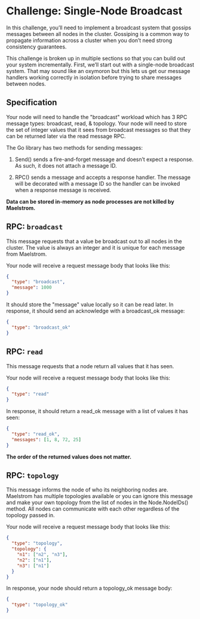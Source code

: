# Challenge: Single-Node Broadcast
In this challenge, you’ll need to implement a broadcast system that gossips messages between all nodes in the cluster. Gossiping is a common way to propagate information across a cluster when you don’t need strong consistency guarantees.

This challenge is broken up in multiple sections so that you can build out your system incrementally. First, we’ll start out with a single-node broadcast system. That may sound like an oxymoron but this lets us get our message handlers working correctly in isolation before trying to share messages between nodes.

## Specification
Your node will need to handle the "broadcast" workload which has 3 RPC message types: broadcast, read, & topology. Your node will need to store the set of integer values that it sees from broadcast messages so that they can be returned later via the read message RPC.

The Go library has two methods for sending messages:

1. Send() sends a fire-and-forget message and doesn’t expect a response. As such, it does not attach a message ID.

2. RPC() sends a message and accepts a response handler. The message will be decorated with a message ID so the handler can be invoked when a response message is received.

**Data can be stored in-memory as node processes are not killed by Maelstrom.**

## RPC: `broadcast`

This message requests that a value be broadcast out to all nodes in the cluster. The value is always an integer and it is unique for each message from Maelstrom.

Your node will receive a request message body that looks like this:

```json
{
  "type": "broadcast",
  "message": 1000
}
```

It should store the "message" value locally so it can be read later. In response, it should send an acknowledge with a broadcast_ok message:

```json
{
  "type": "broadcast_ok"
}
```

## RPC: `read`

This message requests that a node return all values that it has seen.

Your node will receive a request message body that looks like this:

```json
{
  "type": "read"
}
```

In response, it should return a read_ok message with a list of values it has seen:

```json
{
  "type": "read_ok",
  "messages": [1, 8, 72, 25]
}
```

**The order of the returned values does not matter.**

## RPC: `topology`

This message informs the node of who its neighboring nodes are. Maelstrom has multiple topologies available or you can ignore this message and make your own topology from the list of nodes in the Node.NodeIDs() method. All nodes can communicate with each other regardless of the topology passed in.

Your node will receive a request message body that looks like this:

```json
{
  "type": "topology",
  "topology": {
    "n1": ["n2", "n3"],
    "n2": ["n1"],
    "n3": ["n1"]
  }
}
```

In response, your node should return a topology_ok message body:
```json
{
  "type": "topology_ok"
}
```
